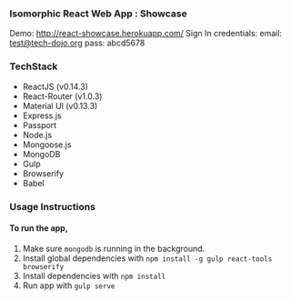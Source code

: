 ### Isomorphic React Web App : Showcase

Demo: http://react-showcase.herokuapp.com/
Sign In credentials:
email: test@tech-dojo.org
pass: abcd5678

### TechStack
- ReactJS (v0.14.3)
- React-Router (v1.0.3)
- Material UI (v0.13.3)
- Express.js
- Passport
- Node.js
- Mongoose.js
- MongoDB
- Gulp
- Browserify
- Babel



### Usage Instructions

#### To run the app,
1. Make sure `mongodb` is running in the background.
2. Install global dependencies with `npm install -g gulp react-tools browserify`
3. Install dependencies with `npm install`
4. Run app with `gulp serve`
